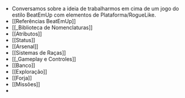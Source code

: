 - Conversamos sobre a ideia de trabalharmos em cima de um jogo do estilo BeatEmUp com elementos de Plataforma/RogueLike.
- [[Referências BeatEmUp]]
- [[_Biblioteca de Nomenclaturas]]
- [[Atributos]]
- [[Status]]
- [[Arsenal]] 
- [[Sistemas de Raças]]
- [[_Gameplay e Controles]]
- [[Banco]]
- [[Exploração]]
- [[Forja]]
- [[Missões]]
- 










